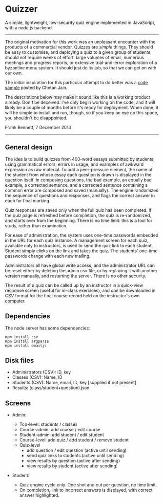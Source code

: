 # Quizzer

A simple, lightweight, low-security quiz engine implemented in JavaScript, with a
node.js backend.

--------------------

The original motivation for this work was an unpleasant encounter with
the products of a commercial vendor. Quizzes are *simple* things. They
should be easy to customise, and deploying a quiz to a given group of
students should not require weeks of effort, large volumes of email,
numerous meetings and progress reports, or extensive trial-and-error
exploration of a byzantine menu system. It should just do its job,
so that we can get on with our own.

The initial inspiration for this particular attempt to do better was a [code
sample](http://chetan0389.blogspot.jp/2013/06/quiz-using-htmlcss-jquery-xml-javascript.html)
posted by Chetan Jain.

The descriptions below may make it sound like this is a working product
already. Don't be deceived: I've only begin working on the code, and it
will likely be a couple of months before it's ready for deployment. When
done, it will be simple to install and run, though, so if you keep an eye
on this space, you shouldn't be disappointed.

Frank Bennett, 7 December 2013

--------------------

## General design

The idea is to build quizzes from 400-word essays submitted by
students, using grammatical errors, errors in usage, and examples of
awkward expression as raw material. To add a peer-pressure element,
the name of the student from whose essay each question is drawn is
displayed in the question itself. In composing questions, the bad
example, an equally bad example, a corrected sentence, and a corrected
sentence containing a common error are composed and saved
(manually). The engine randomizes the sequence of questions and
responses, and flags the correct answer in each for final marking.

Quiz responses are saved only when the full quiz has been completed.
If the quiz page is refreshed before completion, the quiz is
re-randomized, and starts over from the beginning. There is no time
limit: this is a tool for study, rather than examination.

For ease of administration, the system uses one-time passwords
embedded in the URL for each quiz instance.  A management screen for
each quiz, available only to instructors, is used to send the quiz
link to each student. Student simply clicks on the link and takes the
quiz. The students' one-time passwords change with each new mailing.

Administrators all have global write access, and the administrator URL
can be reset either by deleting the admin.csv file, or by replacing it
with another version manually, and restarting the server.  There is no
other security.

The result of a quiz can be called up by an instructor in a quick-view
response screen (useful for in-class exercises), and can be downloaded
in CSV format for the final course record held on the instructor's own
computer.

## Dependencies

The node server has some dependencies:

    npm install csv
    npm install argparse
    npm install emailjs
    


## Disk files

  * Administrators (CSV): ID, key
  * Classes (CSV): Name, ID
  * Students (CSV): Name, email, ID, key [supplied if not present]
  * Results: (class/student+question).json

## Screens

  * Admin:
    * Top-level: students / classes
    * Course-admin: add course / edit course
    * Student-admin: add student / edit student
    * Course-level: add quiz / add student / remove student
    * Quiz-level
      * add question / edit question (active until sending)
      * send quiz links to students  (active until sending)
      * view results by question (active after sending)
      * view results by student  (active after sending)

  * Student:
    * Quiz engine cycle only. One shot and out per question, no time limit.
    * On completion, link to incorrect answers is displayed, with correct answer highlighted.

